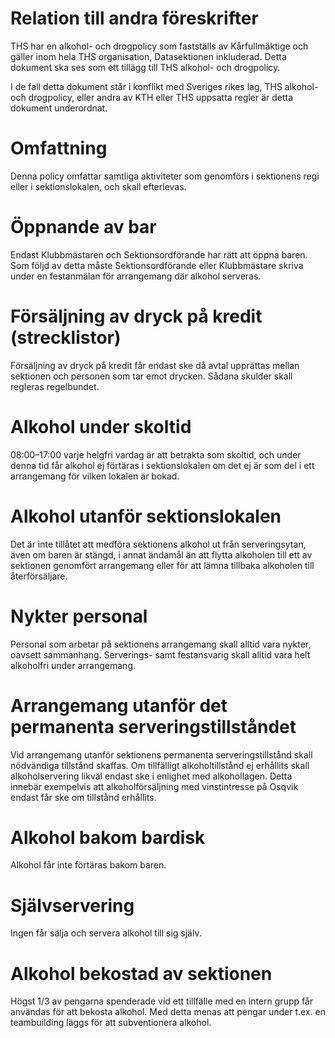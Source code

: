 Relation till andra föreskrifter
================================

THS har en alkohol- och drogpolicy som fastställs av Kårfullmäktige och
gäller inom hela THS organisation, Datasektionen inkluderad. Detta
dokument ska ses som ett tillägg till THS alkohol- och drogpolicy.

I de fall detta dokument står i konflikt med Sveriges rikes lag, THS
alkohol- och drogpolicy, eller andra av KTH eller THS uppsatta regler är
detta dokument underordnat.

Omfattning
==========

Denna policy omfattar samtliga aktiviteter som genomförs i sektionens
regi eller i sektionslokalen, och skall efterlevas.

Öppnande av bar
===============

Endast Klubbmästaren och Sektionsordförande har rätt att öppna baren.
Som följd av detta måste Sektionsordförande eller Klubbmästare skriva
under en festanmälan för arrangemang där alkohol serveras.

Försäljning av dryck på kredit (strecklistor)
=============================================

Försäljning av dryck på kredit får endast ske då avtal upprättas mellan
sektionen och personen som tar emot drycken. Sådana skulder skall
regleras regelbundet.

Alkohol under skoltid
=====================

08:00–17:00 varje helgfri vardag är att betrakta som skoltid, och under
denna tid får alkohol ej förtäras i sektionslokalen om det ej är som del
i ett arrangemang för vilken lokalen är bokad.

Alkohol utanför sektionslokalen
===============================

Det är inte tillåtet att medföra sektionens alkohol ut från
serveringsytan, även om baren är stängd, i annat ändamål än att flytta
alkoholen till ett av sektionen genomfört arrangemang eller för att
lämna tillbaka alkoholen till återförsäljare.

Nykter personal
===============

Personal som arbetar på sektionens arrangemang skall alltid vara nykter,
oavsett sammanhang. Serverings- samt festansvarig skall alltid vara helt
alkoholfri under arrangemang.

Arrangemang utanför det permanenta serveringstillståndet
========================================================

Vid arrangemang utanför sektionens permanenta serveringstillstånd skall
nödvändiga tillstånd skaffas. Om tillfälligt alkoholtillstånd ej
erhållits skall alkoholservering likväl endast ske i enlighet med
alkohollagen. Detta innebär exempelvis att alkoholförsäljning med
vinstintresse på Osqvik endast får ske om tillstånd erhållits.

Alkohol bakom bardisk
=====================

Alkohol får inte förtäras bakom baren.

Självservering
==============

Ingen får sälja och servera alkohol till sig själv.

Alkohol bekostad av sektionen
=============================

Högst 1/3 av pengarna spenderade vid ett tillfälle med en intern grupp
får användas för att bekosta alkohol. Med detta menas att pengar under
t.ex. en teambuilding läggs för att subventionera alkohol.

